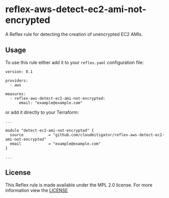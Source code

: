 # reflex-aws-detect-ec2-ami-not-encrypted
A Reflex rule for detecting the creation of unencrypted EC2 AMIs.

## Usage
To use this rule either add it to your `reflex.yaml` configuration file:  
```
version: 0.1

providers:
  - aws

measures:
  - reflex-aws-detect-ec2-ami-not-encrypted:
      email: "example@example.com"
```

or add it directly to your Terraform:  
```
...

module "detect-ec2-ami-not-encrypted" {
  source           = "github.com/cloudmitigator/reflex-aws-detect-ec2-ami-not-encrypted"
  email            = "example@example.com"
}

...
```

## License
This Reflex rule is made available under the MPL 2.0 license. For more information view the [LICENSE](https://github.com/cloudmitigator/reflex-aws-detect-ec2-ami-not-encrypted/blob/master/LICENSE) 
